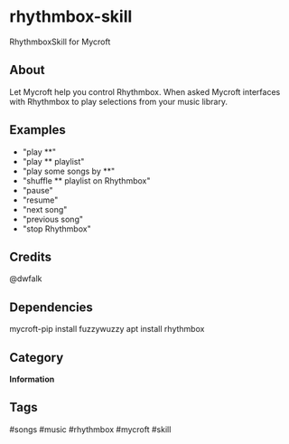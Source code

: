 # rhythmbox-skill
RhythmboxSkill for Mycroft
## About 
Let Mycroft help you control Rhythmbox. When asked Mycroft interfaces with Rhythmbox to play selections from your music library. 

## Examples 
* "play **"
* "play ** playlist"
* "play some songs by **"
* "shuffle ** playlist on Rhythmbox"
* "pause"
* "resume"
* "next song"
* "previous song"
* "stop Rhythmbox"

## Credits 
@dwfalk

## Dependencies
mycroft-pip install fuzzywuzzy
apt install rhythmbox

## Category
**Information**

## Tags
#songs
#music
#rhythmbox
#mycroft
#skill
